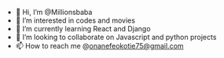 - 👋 Hi, I’m @Millionsbaba
- 👀 I’m interested in codes and movies
- 🌱 I’m currently learning React and Django
- 💞️ I’m looking to collaborate on Javascript and python projects
- 📫 How to reach me @onanefeokotie75@gmail.com

<!---
Millionsbaba/Millionsbaba is a ✨ special ✨ repository because its `README.md` (this file) appears on your GitHub profile.
You can click the Preview link to take a look at your changes.
--->
